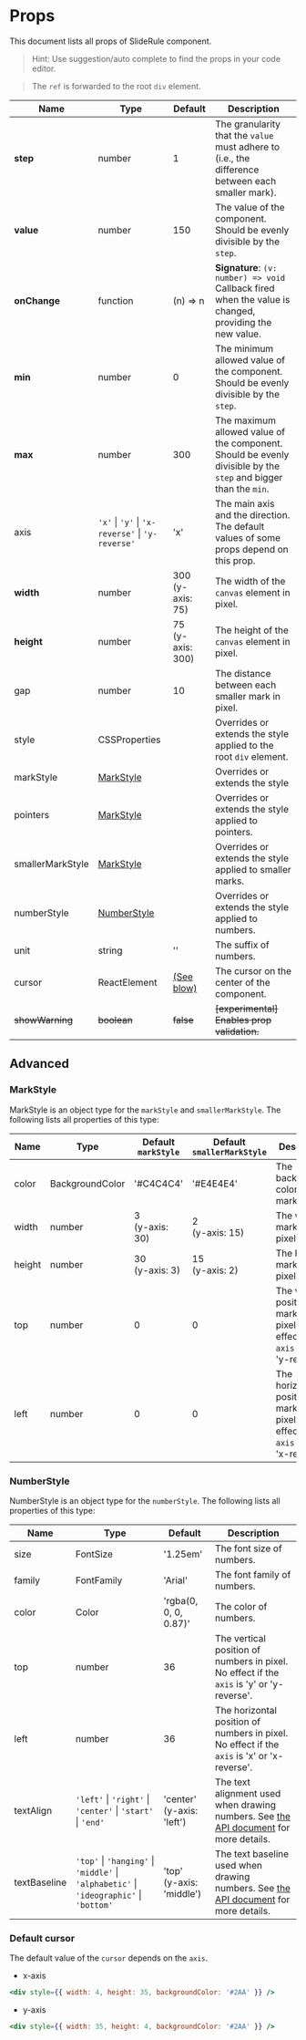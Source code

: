 # Props

This document lists all props of SlideRule component.

> Hint: Use suggestion/auto complete to find the props in your code editor.

> The `ref` is forwarded to the root `div` element.

| Name             | Type                                             | Default                       | Description                                                                                                     |
| ---------------- | ------------------------------------------------ | ----------------------------- | --------------------------------------------------------------------------------------------------------------- |
| **step**         | number                                           | 1                             | The granularity that the `value` must adhere to (i.e., the difference between each smaller mark).               |
| **value**        | number                                           | 150                           | The value of the component. Should be evenly divisible by the `step`.                                           |
| **onChange**     | function                                         | (n) => n                      | **Signature**: `(v: number) => void`<br>Callback fired when the value is changed, providing the new value.      |
| **min**          | number                                           | 0                             | The minimum allowed value of the component. Should be evenly divisible by the `step`.                           |
| **max**          | number                                           | 300                           | The maximum allowed value of the component. Should be evenly divisible by the `step` and bigger than the `min`. |
| axis             | `'x'` \| `'y'` \| `'x-reverse'` \| `'y-reverse'` | 'x'                           | The main axis and the direction. The default values of some props depend on this prop.                          |
| **width**        | number                                           | 300<br>(y-axis: 75)           | The width of the `canvas` element in pixel.                                                                     |
| **height**       | number                                           | 75<br>(y-axis: 300)           | The height of the `canvas` element in pixel.                                                                    |
| gap              | number                                           | 10                            | The distance between each smaller mark in pixel.                                                                |
| style            | CSSProperties                                    |                               | Overrides or extends the style applied to the root `div` element.                                               |
| markStyle        | [MarkStyle](#MarkStyle)                          |                               | Overrides or extends the style                                                                                  |
| pointers         | [MarkStyle](#MarkStyle)                          |                               | Overrides or extends the style applied to pointers.                                                             |
| smallerMarkStyle | [MarkStyle](#MarkStyle)                          |                               | Overrides or extends the style applied to smaller marks.                                                        |
| numberStyle      | [NumberStyle](#NumberStyle)                      |                               | Overrides or extends the style applied to numbers.                                                              |
| unit             | string                                           | ''                            | The suffix of numbers.                                                                                          |
| cursor           | ReactElement                                     | [(See blow)](#default-cursor) | The cursor on the center of the component.                                                                      |
| ~~showWarning~~  | ~~boolean~~                                      | ~~false~~                     | ~~[experimental] Enables prop validation.~~                                                                     |

## Advanced

### MarkStyle

MarkStyle is an object type for the `markStyle` and `smallerMarkStyle`.
The following lists all properties of this type:

| Name   | Type            | Default<br>`markStyle` | Default<br>`smallerMarkStyle` | Description                                                                               |
| ------ | --------------- | ---------------------- | ----------------------------- | ----------------------------------------------------------------------------------------- |
| color  | BackgroundColor | '#C4C4C4'              | '#E4E4E4'                     | The background-color of marks.                                                            |
| width  | number          | 3<br>(y-axis: 30)      | 2<br>(y-axis: 15)             | The width of marks in pixel.                                                              |
| height | number          | 30<br>(y-axis: 3)      | 15<br>(y-axis: 2)             | The height of marks in pixel.                                                             |
| top    | number          | 0                      | 0                             | The vertical position of marks in pixel. No effect if the `axis` is 'y' or 'y-reverse'.   |
| left   | number          | 0                      | 0                             | The horizontal position of marks in pixel. No effect if the `axis` is 'x' or 'x-reverse'. |

### NumberStyle

NumberStyle is an object type for the `numberStyle`.
The following lists all properties of this type:

| Name         | Type                                                                                    | Default                      | Description                                                                                                                                                                   |
| ------------ | --------------------------------------------------------------------------------------- | ---------------------------- | ----------------------------------------------------------------------------------------------------------------------------------------------------------------------------- |
| size         | FontSize                                                                                | '1.25em'                     | The font size of numbers.                                                                                                                                                     |
| family       | FontFamily                                                                              | 'Arial'                      | The font family of numbers.                                                                                                                                                   |
| color        | Color                                                                                   | 'rgba(0, 0, 0, 0.87)'        | The color of numbers.                                                                                                                                                         |
| top          | number                                                                                  | 36                           | The vertical position of numbers in pixel. No effect if the `axis` is 'y' or 'y-reverse'.                                                                                     |
| left         | number                                                                                  | 36                           | The horizontal position of numbers in pixel. No effect if the `axis` is 'x' or 'x-reverse'.                                                                                   |
| textAlign    | `'left'` \| `'right'` \| `'center'` \| `'start'` \| `'end'`                             | 'center'<br>(y-axis: 'left') | The text alignment used when drawing numbers. See [the API document](https://developer.mozilla.org/en-US/docs/Web/API/CanvasRenderingContext2D/textAlign) for more details.   |
| textBaseline | `'top'` \| `'hanging'` \| `'middle'` \| `'alphabetic'` \| `'ideographic'` \| `'bottom'` | 'top'<br>(y-axis: 'middle')  | The text baseline used when drawing numbers. See [the API document](https://developer.mozilla.org/en-US/docs/Web/API/CanvasRenderingContext2D/textBaseline) for more details. |

### Default cursor

The default value of the `cursor` depends on the `axis`.

- x-axis

```jsx
<div style={{ width: 4, height: 35, backgroundColor: '#2AA' }} />
```

- y-axis

```jsx
<div style={{ width: 35, height: 4, backgroundColor: '#2AA' }} />
```
